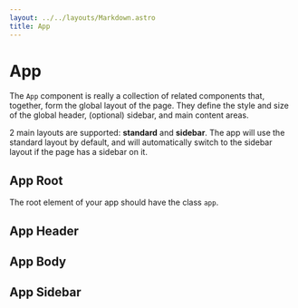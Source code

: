 ```yaml
---
layout: ../../layouts/Markdown.astro
title: App
---
```


# App

The `App` component is really a collection of related components that, together, form the global layout of the page. They define the style and size of the global header, (optional) sidebar, and main content areas.

2 main layouts are supported: **standard** and **sidebar**. The app will use the standard layout by default, and will automatically switch to the sidebar layout if the page has a sidebar on it.

## App Root

The root element of your app should have the class `app`.

## App Header

## App Body

## App Sidebar
